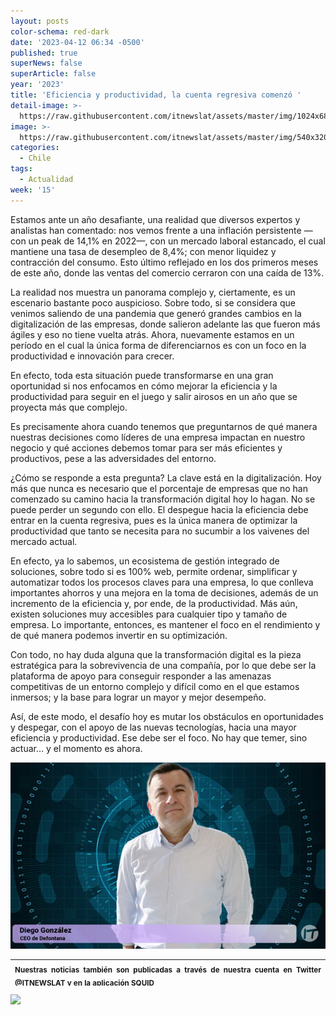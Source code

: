 ```yaml
---
layout: posts
color-schema: red-dark
date: '2023-04-12 06:34 -0500'
published: true
superNews: false
superArticle: false
year: '2023'
title: 'Eficiencia y productividad, la cuenta regresiva comenzó '
detail-image: >-
  https://raw.githubusercontent.com/itnewslat/assets/master/img/1024x680/Diego-Gonzalez-g.jpg
image: >-
  https://raw.githubusercontent.com/itnewslat/assets/master/img/540x320/Diego-Gonzalez-p.jpg
categories:
  - Chile
tags:
  - Actualidad
week: '15'
---
```

Estamos ante un año desafiante, una realidad que diversos expertos y analistas han comentado: nos vemos frente a una inflación persistente —con un peak de 14,1% en 2022—, con un mercado laboral estancado, el cual mantiene una tasa de desempleo de 8,4%; con menor liquidez y contracción del consumo. Esto último reflejado en los dos primeros meses de este año, donde las ventas del comercio cerraron con una caída de 13%.

La realidad nos muestra un panorama complejo y, ciertamente, es un escenario bastante poco auspicioso. Sobre todo, si se considera que venimos saliendo de una pandemia que generó grandes cambios en la digitalización de las empresas, donde salieron adelante las que fueron más ágiles y eso no tiene vuelta atrás. Ahora, nuevamente estamos en un período en el cual la única forma de diferenciarnos es con un foco en la productividad e innovación para crecer.

En efecto, toda esta situación puede transformarse en una gran oportunidad si nos enfocamos en cómo mejorar la eficiencia y la productividad para seguir en el juego y salir airosos en un año que se proyecta más que complejo. 

Es precisamente ahora cuando tenemos que preguntarnos de qué manera nuestras decisiones como líderes de una empresa impactan en nuestro negocio y qué acciones debemos tomar para ser más eficientes y productivos, pese a las adversidades del entorno. 

¿Cómo se responde a esta pregunta? La clave está en la digitalización. Hoy más que nunca es necesario que el porcentaje de empresas que no han comenzado su camino hacia la transformación digital hoy lo hagan. No se puede perder un segundo con ello. El despegue hacia la eficiencia debe entrar en la cuenta regresiva, pues es la única manera de optimizar la productividad que tanto se necesita para no sucumbir a los vaivenes del mercado actual. 

En efecto, ya lo sabemos, un ecosistema de gestión integrado de soluciones, sobre todo si es 100% web, permite ordenar, simplificar y automatizar todos los procesos claves para una empresa, lo que conlleva importantes ahorros y una mejora en la toma de decisiones, además de un incremento de la eficiencia y, por ende, de la productividad. Más aún, existen soluciones muy accesibles para cualquier tipo y tamaño de empresa. Lo importante, entonces, es mantener el foco en el rendimiento y de qué manera podemos invertir en su optimización. 

Con todo, no hay duda alguna que la transformación digital es la pieza estratégica para la sobrevivencia de una compañía, por lo que debe ser la plataforma de apoyo para conseguir responder a las amenazas competitivas de un entorno complejo y difícil como en el que estamos inmersos; y la base para lograr un mayor y mejor desempeño.

Así, de este modo, el desafío hoy es mutar los obstáculos en oportunidades y despegar, con el apoyo de las nuevas tecnologías, hacia una mayor eficiencia y productividad. Ese debe ser el foco. No hay que temer, sino actuar… y el momento es ahora. 

![](https://raw.githubusercontent.com/itnewslat/assets/master/img/540x320/Diego-Gonzalez-p.jpg)

<table style="height: 42px;" width="569">
<tbody>
<tr>
<td style="text-align: justify;"><sub><strong>Nuestras noticias también son publicadas a través de nuestra cuenta en Twitter <a href="https://twitter.com/itnewslat?lang=es">@ITNEWSLAT</a> y en la aplicación <a href="https://squidapp.co/en/">SQUID</a></strong></sub></td>
</tr>
</tbody>
</table>
<img src="https://tracker.metricool.com/c3po.jpg?hash=56f88a41e39ab42c063cc51676587a04"/>